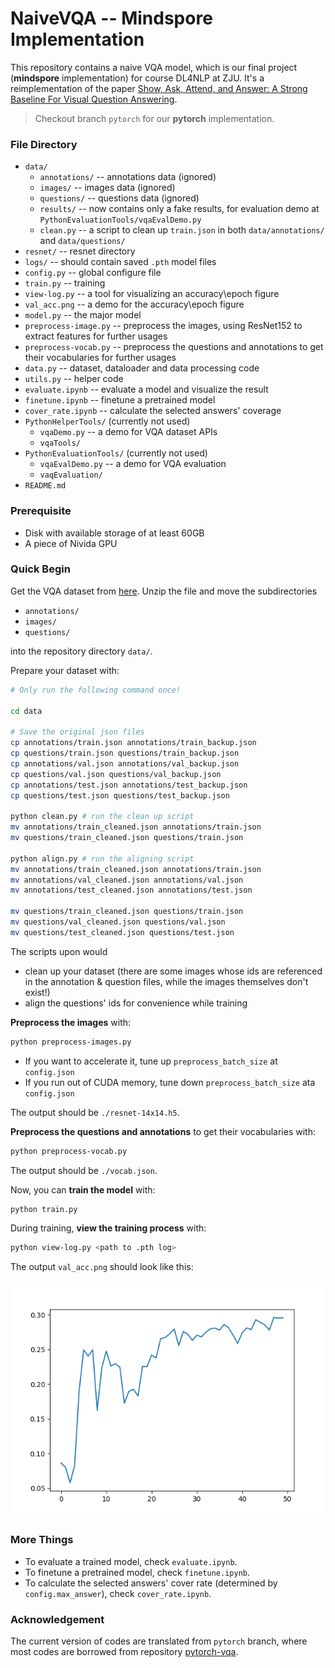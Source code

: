 # NaiveVQA -- Mindspore Implementation

This repository contains a naive VQA model, which is our final project (**mindspore** implementation) for course DL4NLP at ZJU. It's a reimplementation of the paper [Show, Ask, Attend, and Answer: A Strong Baseline For Visual Question Answering](https://arxiv.org/abs/1704.03162).

> Checkout branch `pytorch` for our **pytorch** implementation.

### File Directory

* `data/`
    * `annotations/` -- annotations data (ignored)
    * `images/` -- images data (ignored)
    * `questions/` -- questions data (ignored)
    * `results/` -- now contains only a fake results, for evaluation demo at `PythonEvaluationTools/vqaEvalDemo.py`
    * `clean.py` -- a script to clean up `train.json` in both `data/annotations/` and `data/questions/`
* `resnet/` -- resnet directory
* `logs/` -- should contain saved `.pth` model files
* `config.py` -- global configure file
* `train.py` -- training
* `view-log.py` -- a tool for visualizing an accuracy\epoch figure
* `val_acc.png` -- a demo for the accuracy\epoch figure
* `model.py` -- the major model
* `preprocess-image.py` -- preprocess the images, using ResNet152 to extract features for further usages
* `preprocess-vocab.py` -- preprocess the questions and annotations to get their vocabularies for further usages
* `data.py` -- dataset, dataloader and data processing code
* `utils.py` -- helper code
* `evaluate.ipynb` -- evaluate a model and visualize the result
* `finetune.ipynb` -- finetune a pretrained model
* `cover_rate.ipynb` -- calculate the selected answers' coverage
* `PythonHelperTools/` (currently not used)
    * `vqaDemo.py` -- a demo for VQA dataset APIs
    * `vqaTools/`
* `PythonEvaluationTools/` (currently not used)
    * `vqaEvalDemo.py` -- a demo for VQA evaluation
    * `vaqEvaluation/`
* `README.md`

### Prerequisite

* Disk with available storage of at least 60GB
* A piece of Nivida GPU

### Quick Begin

Get the VQA dataset from [here](https://drive.google.com/open?id=1_VvBqqxPW_5HQxE6alZ7_-SGwbEt2_zn). Unzip the file and move the subdirectories

* `annotations/`
* `images/`
* `questions/`

into the repository directory `data/`.

Prepare your dataset with:

```bash
# Only run the following command once!

cd data

# Save the original json files
cp annotations/train.json annotations/train_backup.json
cp questions/train.json questions/train_backup.json
cp annotations/val.json annotations/val_backup.json
cp questions/val.json questions/val_backup.json
cp annotations/test.json annotations/test_backup.json
cp questions/test.json questions/test_backup.json

python clean.py # run the clean up script
mv annotations/train_cleaned.json annotations/train.json
mv questions/train_cleaned.json questions/train.json

python align.py # run the aligning script
mv annotations/train_cleaned.json annotations/train.json
mv annotations/val_cleaned.json annotations/val.json
mv annotations/test_cleaned.json annotations/test.json

mv questions/train_cleaned.json questions/train.json
mv questions/val_cleaned.json questions/val.json
mv questions/test_cleaned.json questions/test.json
```

The scripts upon would

* clean up your dataset (there are some images whose ids are referenced in the annotation & question files, while the images themselves don't exist!)
* align the questions' ids for convenience while training

**Preprocess the images** with:

```bash
python preprocess-images.py
```

* If you want to accelerate it, tune up `preprocess_batch_size` at `config.json`
* If you run out of CUDA memory, tune down `preprocess_batch_size` ata `config.json`

The output should be `./resnet-14x14.h5`.

**Preprocess the questions and annotations** to get their vocabularies with:

```bash
python preprocess-vocab.py
```

The output should be `./vocab.json`.

Now, you can **train the model** with:

```bash
python train.py
```

During training, **view the training process** with:

```bash
python view-log.py <path to .pth log>
```

The output `val_acc.png` should look like this:

![](./val_acc.png)

### More Things

* To evaluate a trained model, check `evaluate.ipynb`.
* To finetune a pretrained model, check `finetune.ipynb`.
* To calculate the selected answers' cover rate (determined by `config.max_answer`), check `cover_rate.ipynb`.

### Acknowledgement

The current version of codes are translated from `pytorch` branch, where most codes are borrowed from repository [pytorch-vqa](https://github.com/Cyanogenoid/pytorch-vqa).